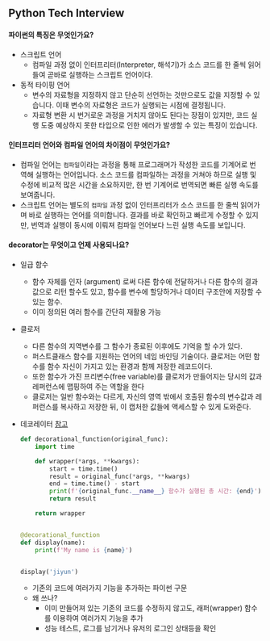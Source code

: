 ## Python Tech Interview

#### 파이썬의 특징은 무엇인가요?
- 스크립트 언어
    - 컴파일 과정 없이 인터프리터(Interpreter, 해석기)가 소스 코드를 한 줄씩 읽어 들여 곧바로 실행하는 스크립트 언어이다.
- 동적 타이핑 언어
    - 변수의 자료형을 지정하지 않고 단순히 선언하는 것만으로도 값을 지정할 수 있습니다. 이때 변수의 자료형은 코드가 실행되는 시점에 결정됩니다. 
    - 자료형 변환 시 번거로운 과정을 거치지 않아도 된다는 장점이 있지만, 코드 실행 도중 예상하지 못한 타입으로 인한 에러가 발생할 수 있는 특징이 있습니다.


#### 인터프리터 언어와 컴파일 언어의 차이점이 무엇인가요?
- 컴파일 언어는 `컴파일`이라는 과정을 통해 프로그래머가 작성한 코드를 기계어로 번역해 실행하는 언어입니다. 소스 코드를 컴파일하는 과정을 거쳐야 하므로 실행 및 수정에 비교적 많은 시간을 소요하지만, 한 번 기계어로 번역되면 빠른 실행 속도를 보여줍니다.
- 스크립트 언어는 별도의 `컴파일` 과정 없이 인터프리터가 소스 코드를 한 줄씩 읽어가며 바로 실행하는 언어를 의미합니다. 결과를 바로 확인하고 빠르게 수정할 수 있지만, 번역과 실행이 동시에 이뤄져 컴파일 언어보다 느린 실행 속도를 보입니다.


#### decorator는 무엇이고 언제 사용되나요?
- 일급 함수
    - 함수 자체를 인자 (argument) 로써 다른 함수에 전달하거나 다른 함수의 결과값으로 리턴 할수도 있고, 함수를 변수에 할당하거나 데이터 구조안에 저장할 수 있는 함수.
    - 이미 정의된 여러 함수를 간단히 재활용 가능
- 클로저
    - 다른 함수의 지역변수를 그 함수가 종료된 이후에도 기억을 할 수가 있다.
    - 퍼스트클래스 함수를 지원하는 언어의 네임 바인딩 기술이다. 클로저는 어떤 함수를 함수 자신이 가지고 있는 환경과 함께 저장한 레코드이다.
    - 또한 함수가 가진 프리변수(free variable)를 클로저가 만들어지는 당시의 값과 레퍼런스에 맵핑하여 주는 역할을 한다
    - 클로저는 일반 함수와는 다르게, 자신의 영역 밖에서 호출된 함수의 변수값과 레퍼런스를 복사하고 저장한 뒤, 이 캡처한 값들에 액세스할 수 있게 도와준다.
- 데코레이터 [참고](https://schoolofweb.net/posts/%ED%8C%8C%EC%9D%B4%EC%8D%AC-%EB%8D%B0%EC%BD%94%EB%A0%88%EC%9D%B4%ED%84%B0-decorator)
    ```python
    def decorational_function(original_func):
        import time

        def wrapper(*args, **kwargs):
            start = time.time()
            result = original_func(*args, **kwargs)
            end = time.time() - start
            print(f'{original_func.__name__} 함수가 실행된 총 시간: {end}')
            return result

        return wrapper


    @decorational_function
    def display(name):
        print(f'My name is {name}')


    display('jiyun')

    ```

    - 기존의 코드에 여러가지 기능을 추가하는 파이썬 구문
    - 왜 쓰나? 
        - 이미 만들어져 있는 기존의 코드를 수정하지 않고도, 래퍼(wrapper) 함수를 이용하여 여러가지 기능을 추가
        - 성능 테스트, 로그를 남기거나 유저의 로그인 상태등을 확인

